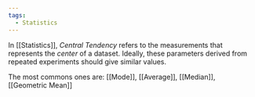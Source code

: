 ```yaml
---
tags:
  - Statistics
---
```

In [[Statistics]], *Central Tendency* refers to the measurements that represents the *center* of a dataset. Ideally, these parameters derived from repeated experiments should give similar values.

The most commons ones are: [[Mode]], [[Average]], [[Median]], [[Geometric Mean]]